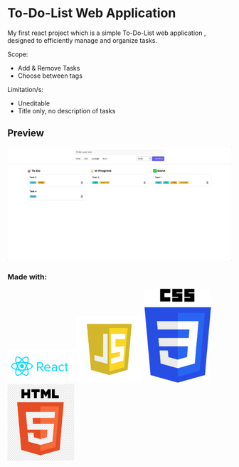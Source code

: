# To-Do-List Web Application

My first react project which is a simple To-Do-List web application , designed to efficiently manage and organize tasks.

Scope:

- Add & Remove Tasks
- Choose between tags

Limitation/s:

- Uneditable
- Title only, no description of tasks

## Preview

![Image](src/assets/screenshot-1725670979398.png)

### Made with:

 <img src="src/assets/reactjs_logo_icon_170805.png" alt="React Logo" width="150">
 <img src="src/assets/javascript-logo-javascript-icon-transparent-free-png.webp" alt="React Logo" width="150">
 <img src="src/assets/css-logo.png" alt="React Logo" width="150">
 <img src="src/assets/png-clipart-responsive-web-design-html-world-wide-web-consortium-world-wide-web-angle-text.png" alt="React Logo" width="150">
